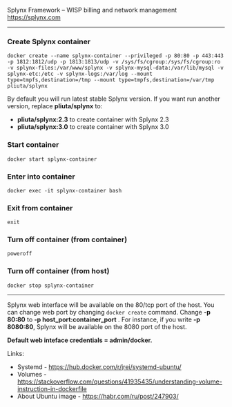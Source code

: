 Splynx Framework – WISP billing and network management  
https://splynx.com  

---

### Create Splynx container  
`docker create --name splynx-container --privileged -p 80:80 -p 443:443 -p 1812:1812/udp -p 1813:1813/udp -v /sys/fs/cgroup:/sys/fs/cgroup:ro -v splynx-files:/var/www/splynx -v splynx-mysql-data:/var/lib/mysql -v splynx-etc:/etc -v splynx-logs:/var/log --mount type=tmpfs,destination=/tmp --mount type=tmpfs,destination=/var/tmp pliuta/splynx`  

By default you will run latest stable Splynx version. If you want run another version, replace **pliuta/splynx** to:  
* **pliuta/splynx:2.3** to create container with Splynx 2.3  
* **pliuta/splynx:3.0** to create container with Splynx 3.0  

### Start container  
`docker start splynx-container`  

### Enter into container  
`docker exec -it splynx-container bash`  

### Exit from container  
`exit`  

### Turn off container (from container)  
`poweroff`  

### Turn off container (from host)  
`docker stop splynx-container`  

---
Splynx web interface will be available on the 80/tcp port of the host. You can change web port by changing `docker create` command. Change **-p 80:80** to **\-p host_port:container_port** . For instance, if you write **-p 8080:80**, Splynx will be available on the 8080 port of the host.  

**Default web inteface credentials = admin/docker.**  

Links:  
* Systemd - https://hub.docker.com/r/jrei/systemd-ubuntu/  
* Volumes - https://stackoverflow.com/questions/41935435/understanding-volume-instruction-in-dockerfile  
* About Ubuntu image - https://habr.com/ru/post/247903/  
